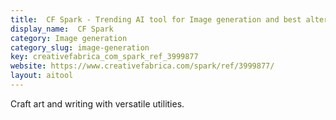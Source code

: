 ```yaml
---
title:  CF Spark - Trending AI tool for Image generation and best alternatives
display_name:  CF Spark
category: Image generation
category_slug: image-generation
key: creativefabrica_com_spark_ref_3999877
website: https://www.creativefabrica.com/spark/ref/3999877/
layout: aitool
---
```


Craft art and writing with versatile utilities.
